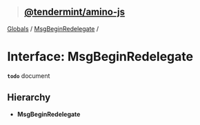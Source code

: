 > ## [@tendermint/amino-js](../README.md)

[Globals](../README.md) / [MsgBeginRedelegate](msgbeginredelegate.md) /

# Interface: MsgBeginRedelegate

**`todo`** document

## Hierarchy

* **MsgBeginRedelegate**